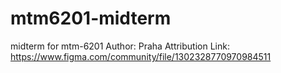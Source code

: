 # mtm6201-midterm
midterm for mtm-6201
Author: Praha
Attribution Link: https://www.figma.com/community/file/1302328770970984511 

